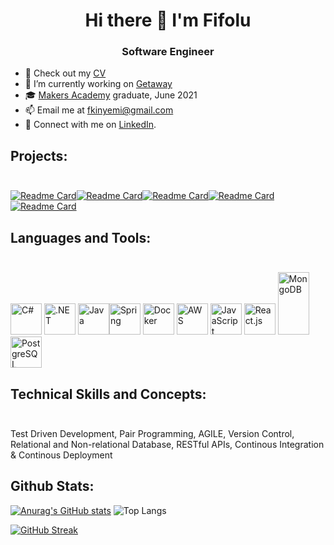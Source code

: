 <H1 align="center"> Hi there 👋 I'm Fifolu </H1>

<h3 align="center"> Software Engineer</h3>


- 🔭 Check out my [CV](https://drive.google.com/file/d/1zOVl0fvkK8Z9olfl5Y-B_48dAG0OeE2t/view?usp=share_link)
- 🔭 I’m currently working on [Getaway](https://github.com/fizzy-fifs/Getaway-BE)
- 🎓 [Makers Academy](https://makers.tech) graduate, June 2021
- 📫 Email me at fkinyemi@gmail.com
- 🔗 Connect with me on [LinkedIn](https://www.linkedin.com/in/fifolu-akinyemi-ab377752/).


## Projects: <br><br>
[![Readme Card](https://github-readme-stats.vercel.app/api/pin/?username=fizzy-fifs&repo=Getaway-BE&show_icons=true&theme=tokyonight)](https://github.com/fizzy-fifs/Getaway-BE)[![Readme Card](https://github-readme-stats.vercel.app/api/pin/?username=fizzy-fifs&repo=FundedLocal&show_icons=true&theme=tokyonight)](https://github.com/fizzy-fifs/FundedLocal)[![Readme Card](https://github-readme-stats.vercel.app/api/pin/?username=fizzy-fifs&repo=Simple-RAG-Application&show_icons=true&theme=tokyonight)](https://github.com/fizzy-fifs/Simple-RAG-Application)[![Readme Card](https://github-readme-stats.vercel.app/api/pin/?username=fizzy-fifs&repo=Gazebo-Basics&show_icons=true&theme=tokyonight)](https://github.com/fizzy-fifs/Gazebo-Basics)[![Readme Card](https://github-readme-stats.vercel.app/api/pin/?username=fizzy-fifs&repo=NoteApp&show_icons=true&theme=tokyonight)](https://github.com/fizzy-fifs/NoteApp)

## Languages and Tools:<br><br>
<img src="https://cdn.svgporn.com/logos/c-sharp.svg" width="50" height="50" alt="C#"> <img src="https://cdn.svgporn.com/logos/dotnet.svg" width="50" height="50" alt=".NET"> <img src="https://cdn.svgporn.com/logos/java.svg" width="50" height="50" alt="Java"><img src="https://cdn.svgporn.com/logos/spring-icon.svg" width="50" height="50" alt="Spring"> <img src="https://cdn.svgporn.com/logos/docker-icon.svg" width="50" height="50" alt="Docker"> <img src="https://cdn.svgporn.com/logos/aws.svg" width="50" height="50" alt="AWS"> <img src="https://cdn.svgporn.com/logos/javascript.svg" width="50" height="50" alt="JavaScript" /> <img src="https://cdn.svgporn.com/logos/react.svg" width="50" height="50" alt="React.js" /> <img src="https://cdn.svgporn.com/logos/mongodb.svg" width="50" height="100" alt="MongoDB" /> <img src="https://cdn.svgporn.com/logos/postgresql.svg" width="50" height="50" alt="PostgreSQL" />

## Technical Skills and Concepts: <br><br>
Test Driven Development, Pair Programming, AGILE, Version Control, Relational and Non-relational Database, RESTful APIs, Continous Integration & Continous Deployment

## Github Stats:
[![Anurag's GitHub stats](https://github-readme-stats.vercel.app/api?username=fizzy-fifs&count_private=true&show_icons=true&theme=tokyonight)](https://github.com/anuraghazra/github-readme-stats) ![Top Langs](https://github-readme-stats.vercel.app/api/top-langs/?username=fizzy-fifs&langs_count=10&layout=compact&theme=tokyonight) 

[![GitHub Streak](https://github-readme-streak-stats.herokuapp.com/?user=fizzy-fifs&theme=dark)](https://git.io/streak-stats)
